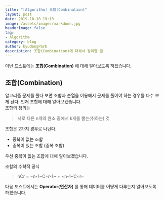 ```yaml
---
title: "[Algorithm] 조합(Combination)"
layout: post
date: 2019-10-18 19:10
image: /assets/images/markdown.jpg
headerImage: false
tag:
- Algorithm
category: blog
author: kyudongPark
description: 조합(Combination)에 대해서 정리한 글
---
```


이번 프스트에는 **조합(Combination)** 에 대해 알아보도록 하겠습니다. 

## 조합(Combination) 

알고리즘 문제를 풀다 보면 조합과 순열을 이용해서 문제를 풀어야 하는 경우를 다수 보게 된다. 먼저 조합에 대해 알아보겠습니다.  
조합의 정의는  
> 서로 다른 n개의 원소 중에서 k개를 뽑는(취하는) 것

조합은 2가지 경우로 나뉜다.
* 중복이 없는 조합
* 중복이 있는 조합 (중복 조합)

우선 중복이 없는 조합에 대해 알아보겠습니다. 

조합의 수학적 공식
> nCr = ~n-1~C~r-1~ + ~n-1~C~r~




다음 포스트에서는 **Operator(연산자)** 를 통해 데이터를 어떻게 다루는지 알아보도록 하겠습니다. 


